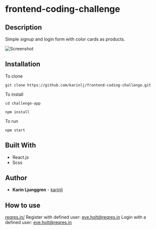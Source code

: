 # frontend-coding-challenge

## Description

Simple signup and login form with color cards as products.

![Screenshot](/src/assets/screenshot.jpg?raw=true "Screenshot")

## Installation

To clone

`git clone https://github.com/karinlj/frontend-coding-challenge.git`

To install

`cd challenge-app`

`npm install`

To run

`npm start`

## Built With

- React.js
- Scss

## Author

- **Karin Ljunggren** - [karinlj](https://github.com/karinlj)

## How to use

[reqres.in/](https://reqres.in/)
Register with defined user: [eve.holt@reqres.in](mailto:eve.holt@reqres.in)
Login with a defined user: [eve.holt@reqres.in](mailto:eve.holt@reqres.in)
